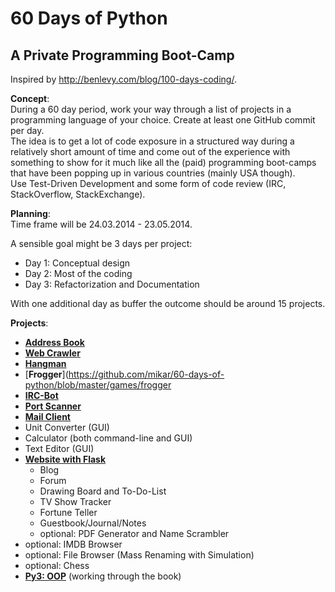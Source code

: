 60 Days of Python
==================

A Private Programming Boot-Camp
---

Inspired by http://benlevy.com/blog/100-days-coding/.


**Concept**:   
During a 60 day period, work your way through a list of projects in a programming language of your choice. Create at least one GitHub commit per day.  
The idea is to get a lot of code exposure in a structured way during a relatively short amount of time and come out of the experience with something to show for it much like all the (paid) programming boot-camps that have been popping up in various countries (mainly USA though).  
Use Test-Driven Development and some form of code review (IRC, StackOverflow, StackExchange).

**Planning**:  
Time frame will be 24.03.2014 - 23.05.2014.  

A sensible goal might be 3 days per project:
  * Day 1: Conceptual design
  * Day 2: Most of the coding
  * Day 3: Refactorization and Documentation   
  
With one additional day as buffer the outcome should be around 15 projects.

**Projects**:  
  * [**Address Book**](https://github.com/mikar/60-days-of-python/blob/master/addressbook)
  * [**Web Crawler**](https://github.com/mikar/60-days-of-python/blob/master/webcrawler)
  * [**Hangman**](https://github.com/mikar/60-days-of-python/blob/master/games/hangman)
  * [**Frogger**](https://github.com/mikar/60-days-of-python/blob/master/games/frogger
  * [**IRC-Bot**](https://github.com/mikar/60-days-of-python/blob/master/ircbot)
  * [**Port Scanner**](https://github.com/mikar/60-days-of-python/blob/master/networking/portscanner)
  * [**Mail Client**](https://github.com/mikar/60-days-of-python/blob/master/networking/mailclient)
  * Unit Converter (GUI)
  * Calculator (both command-line and GUI)
  * Text Editor (GUI)
  * [**Website with Flask**](https://github.com/mikar/60-days-of-python/tree/master/website)
  	  * Blog
  	  * Forum
	  * Drawing Board  and To-Do-List
	  * TV Show Tracker
	  * Fortune Teller
	  * Guestbook/Journal/Notes
	  * optional: PDF Generator and Name Scrambler
  * optional: IMDB Browser 
  * optional: File Browser (Mass Renaming with Simulation)
  * optional: Chess
  * [**Py3: OOP**](https://github.com/mikar/60-days-of-python/tree/master/oop) (working through the book)
 
